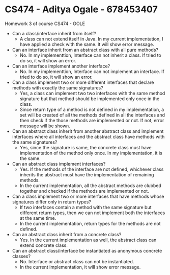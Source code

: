 # CS474 - Aditya Ogale - 678453407
Homework 3 of course CS474 - OOLE

- Can a class/interface inherit from itself?
    - A class can not extend itself in Java. In my current implementation, I have applied a check with the same. It will show error message.
- Can an interface inherit from an abstract class with all pure methods?
    - No. In my implementtion, Interface can not inherit a class. If tried to do so, it will show an error.
- Can an interface implement another interface?
    - No. In my implementtion, Interface can not implement an interface. If tried to do so, it will show an error.
- Can a class implement two or more different interfaces that declare methods with exactly the same signatures?
    - Yes, a class can implement two two interfaces with the same method signature but that method should be implemented only once in the class. 
    - Since return type of a method is not defined in my implementation, a set will be created of all the methods defined in all the interfaces and then check if the those methods are implemented or not. If not, error message will be shown.
- Can an abstract class inherit from another abstract class and implement interfaces where all interfaces and the abstract class have methods with the same signatures?
    - Yes, since the signature is same, the concrete class must have implementation of the method only once. In my implementation, it is the same.
- Can an abstract class implement interfaces?
    - Yes. If the methods of the interface are not defined, whichever class inherits the abstract must have the implementation of remaining methods.
    - In the current implementation, all the abstract methods are clubbed together and checked if the methods are implemented or not.
- Can a class implement two or more interfaces that have methods whose signatures differ only in return types? 
    - If two interfaces contain a method with the same signature but different return types, then we can not implement both the interfaces at the same time.
    - In the current implementation, return types for the methods are not defined. 
- Can an abstract class inherit from a concrete class?
    - Yes. In the current implementation as well, the abstract class can extend concrete class. 
- Can an abstract class/interface be instantiated as anonymous concrete classes?
    - No. Interface or abstract class can not be instantiated. 
    - In the current implementation, it will show error message.
